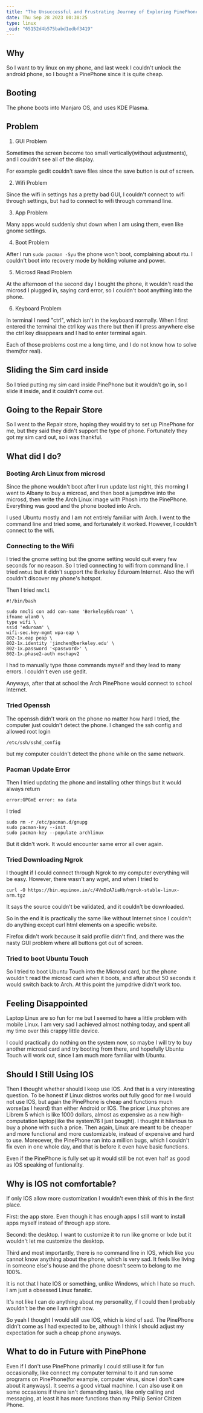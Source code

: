 ```yaml
---
title: "The Unsuccessful and Frustrating Journey of Exploring PinePhone "
date: Thu Sep 28 2023 00:38:25
type: linux
_oid: "65152d4b575babd1edbf3419"
---
```

## Why

So I want to try linux on my phone, and last week I couldn\'t unlock the
android phone, so I bought a PinePhone since it is quite cheap.

## Booting

The phone boots into Manjaro OS, and uses KDE Plasma.

## Problem

1.  GUI Problem

Sometimes the screen become too small vertically(without adjustments),
and I couldn\'t see all of the display.

For example gedit couldn\'t save files since the save button is out of
screen.

2.  Wifi Problem

Since the wifi in settings has a pretty bad GUI, I couldn\'t connect to
wifi through settings, but had to connect to wifi through command line.

3.  App Problem

Many apps would suddenly shut down when I am using them, even like gnome
settings.

4.  Boot Problem

After I run `sudo pacman -Syu` the phone won\'t boot, complaining about
rtu. I couldn\'t boot into recovery mode by holding volume and power.

5.  Microsd Read Problem

At the afternoon of the second day I bought the phone, it wouldn\'t read
the microsd I plugged in, saying card error, so I couldn\'t boot
anything into the phone.

6.  Keyboard Problem

In terminal I need \"ctrl\", which isn\'t in the keyboard normally. When
I first entered the terminal the ctrl key was there but then if I press
anywhere else the ctrl key disappears and I had to enter terminal again.

Each of those problems cost me a long time, and I do not know how to
solve them(for real).

## Sliding the Sim card inside

So I tried putting my sim card inside PinePhone but it wouldn\'t go in,
so I slide it inside, and it couldn\'t come out.

## Going to the Repair Store

So I went to the Repair store, hoping they would try to set up PinePhone
for me, but they said they didn\'t support the type of phone.
Fortunately they got my sim card out, so i was thankful.

## What did I do?

### Booting Arch Linux from microsd

Since the phone wouldn\'t boot after I run update last night, this
morning I went to Albany to buy a microsd, and then boot a jumpdrive
into the microsd, then write the Arch Linux image with Phosh into the
PinePhone. Everything was good and the phone booted into Arch.

I used Ubuntu mostly and I am not entirely familiar with Arch. I went to
the command line and tried some, and fortunately it worked. However, I
couldn\'t connect to the wifi.

### Connecting to the Wifi

I tried the gnome setting but the gnome setting would quit every few
seconds for no reason. So I tried connecting to wifi from command line.
I tried `nmtui` but it didn\'t support the Berkeley Eduroam Internet.
Also the wifi couldn\'t discover my phone\'s hotspot.

Then I tried `nmcli`

    #!/bin/bash

    sudo nmcli con add con-name 'BerkeleyEduroam' \
    ifname wlan0 \
    type wifi \
    ssid 'eduroam' \
    wifi-sec.key-mgmt wpa-eap \
    802-1x.eap peap \
    802-1x.identity 'jimchen@berkeley.edu' \
    802-1x.password '<password>' \
    802-1x.phase2-auth mschapv2

I had to manually type those commands myself and they lead to many
errors. I couldn\'t even use gedit.

Anyways, after that at school the Arch PinePhone would connect to school
Internet.

### Tried Openssh

The openssh didn\'t work on the phone no matter how hard I tried, the
computer just couldn\'t detect the phone. I changed the ssh config and
allowed root login

    /etc/ssh/sshd_config

but my computer couldn\'t detect the phone while on the same network.

### Pacman Update Error

Then I tried updating the phone and installing other things but it would
always return

    error:GPGmE error: no data

I tried

    sudo rm -r /etc/pacman.d/gnupg
    sudo pacman-key --init
    sudo pacman-key --populate archlinux

But it didn\'t work. It would encounter same error all over again.

### Tried Downloading Ngrok

I thought if I could connect through Ngrok to my computer everything
will be easy. However, there wasn\'t any wget, and when I tried to

    curl -O https://bin.equinox.io/c/4VmDzA7iaHb/ngrok-stable-linux-arm.tgz

It says the source couldn\'t be validated, and it couldn\'t be
downloaded.

So in the end it is practically the same like without Internet since I
couldn\'t do anything except curl html elements on a specific website.

Firefox didn\'t work because it said profile didn\'t find, and there was
the nasty GUI problem where all buttons got out of screen.

### Tried to boot Ubuntu Touch

So I tried to boot Ubuntu Touch into the Microsd card, but the phone
wouldn\'t read the microsd card when it boots, and after about 50
seconds it would switch back to Arch. At this point the jumpdrive
didn\'t work too.

## Feeling Disappointed

Laptop Linux are so fun for me but I seemed to have a little problem
with mobile Linux. I am very sad I achieved almost nothing today, and
spent all my time over this crappy little device.

I could practically do nothing on the system now, so maybe I will try to
buy another microsd card and try booting from there, and hopefully
Ubuntu Touch will work out, since I am much more familiar with Ubuntu.

## Should I Still Using IOS

Then I thought whether should I keep use IOS. And that is a very
interesting question. To be honest if Linux distros works out fully good
for me I would not use IOS, but again the PinePhone is cheap and
functions much worse(as I heard) than either Android or IOS. The pricer
Linux phones are Librem 5 which is like 1000 dollars, almost as
expensive as a new high-computation laptop(like the system76 I just
bought). I thought it hilarious to buy a phone with such a price. Then
again, Linux are meant to be cheaper and more functional and more
customizable, instead of expensive and hard to use. Moreoever, the
PinePhone ran into a million bugs, which I couldn\'t fix even in one
whole day, and that is before it even have basic functions.

Even if the PinePhone is fully set up it would still be not even half as
good as IOS speaking of funtionality.

## Why is IOS not comfortable?

If only IOS allow more customization I wouldn\'t even think of this in
the first place.

First: the app store. Even though it has enough apps I still want to
install apps myself instead of through app store.

Second: the desktop. I want to customize it to run like gnome or lxde
but it wouldn\'t let me customize the desktop.

Third and most importantly, there is no command line in IOS, which like
you cannot know anything about the phone, which is very sad. It feels
like living in someone else\'s house and the phone doesn\'t seem to
belong to me 100%.

It is not that I hate IOS or something, unlike Windows, which I hate so
much. I am just a obsessed Linux fanatic.

It\'s not like I can do anything about my personality, if I could then I
probably wouldn\'t be the one I am right now.

So yeah I thought I would still use IOS, which is kind of sad. The
PinePhone didn\'t come as I had expected to be, although I think I
should adjust my expectation for such a cheap phone anyways.

## What to do in Future with PinePhone

Even if I don\'t use PinePhone primarily I could still use it for fun
occasionally, like connect my computer terminal to it and run some
programs on PinePhone(for example, computer virus, since I don\'t care
about it anyways). It seems a good virtual machine. I can also use it on
some occasions if there isn\'t demanding tasks, like only calling and
messaging, at least it has more functions than my Philip Senior Citizen
Phone.
